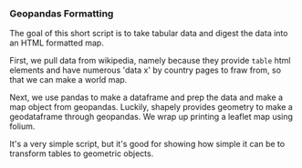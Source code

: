 ### Geopandas Formatting ###

The goal of this short script is to take tabular data and digest the data into an HTML formatted map.

First, we pull data from wikipedia, namely because they provide `table` html elements and have numerous 'data x' by country pages to fraw from, so that we can make a world map.

Next, we use pandas to make a dataframe and prep the data and make a map object from geopandas. Luckily, shapely provides geometry to make a geodataframe through geopandas. We wrap up printing a leaflet map using folium.

It's a very simple script, but it's good for showing how simple it can be to transform tables to geometric objects.
